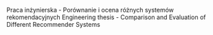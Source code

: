 Praca inżynierska - Porównanie i ocena różnych systemów rekomendacyjnych
Engineering thesis - Comparison and Evaluation of Different Recommender Systems
